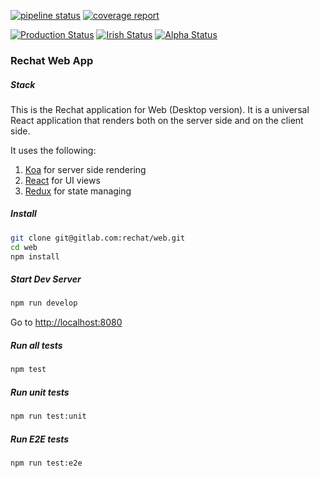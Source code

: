 [![pipeline status](https://gitlab.com/rechat/web/badges/stage/pipeline.svg)](https://gitlab.com/rechat/web/commits/stage)
[![coverage report](https://gitlab.com/rechat/web/badges/stage/coverage.svg)](https://gitlab.com/rechat/web/commits/stage)

[![Production Status](https://img.shields.io/website/https/rechat.com.svg?down_message=down&label=production&logo=data%3Aimage%2Fpng%3Bbase64%2CiVBORw0KGgoAAAANSUhEUgAAAJYAAACWCAYAAAA8AXHiAAAABGdBTUEAALGPC%2FxhBQAAACBjSFJNAAB6JgAAgIQAAPoAAACA6AAAdTAAAOpgAAA6mAAAF3CculE8AAAABmJLR0QA%2FwD%2FAP%2BgvaeTAAAAB3RJTUUH4wYWDhkBQK%2BK6wAAH39JREFUeNrtnXuUXEWdxz9V93b3TCaZTIYkGAIhRAyBFQR5H5Fl1eDhtSjiA3XDQ0QEjOCKCscH7oIo4ArqssFFXhtkXYUIKCworC6yESTCEldAESQBEpKQyWSSmcz0vVX7R1V193T6ce%2Ft7pme5H7PqdPd91HPb%2F%2FqV7%2F6VZWgURw%2BBAJQNngIwAM0ghAAbZ8VeMAsYA6wFzAb2B2YAfQCPcBUIAdkgQzg2yBtECWfLuyI0CVBlXwqILAhD4wAw0A%2FsAnYCKwHXgZeAV4EVgFr0IQIsK0CEg9hr2TRBCX3HutsKPPJG%2BXwofIrprFzhAwXrk1DcCBwOHAIsABDpO6G0k4RBxrYjCHas8ATwOPAk0j60GCpZYSBRgHF1klIsGSNO5pUTnooNBrBdOC9CE4GjsRIokrFVYiCLCvNiyhUR%2FFX8Zoo%2BaxVlfVKFuWZ0mcr1Va1OMqvx0krWl51hWe0rRtd8qyT7pXqbiOa5QjuBpYh2AAIFJKidDRIQK54xR1NKJdpJ6bnA58GTgOmlRTBiW%2BBQNhiF%2BlSXkUuR5r2Q6X81rrePtBlwakVro36gDuA69D80XaPpW1rEINg0YlVWUqFGD3pMmARRi8qZbuMlUaKsUSldhoG%2Fg3Tnq%2FgdOUE0itao48mlYchlAQ%2BBXwVo3AX1feUTBMNmmKbSsxA4DLg2xTbNCw8HYFc9QkwmlQ%2BZjQyD7gFeDspoXYklBPsEeAM4AWKbW9Qh1y1iVAklTMhBMDJwK0YKRWQEmpHhCOYj5FepwN3298hTu%2BqQS5Z9U4pqXSBVBcDP8GYC1zCKal2PAiKJOrGtPnFlAuSw4aqRlCZWIcNlY4FJIIA%2BBpwlY1c2wRS7NhwynuAafuvoQnQJbypQq7tieUeNENoH02I5mvAJTjG6rL3dMmnrnC9HLrsWV3lPnWu6xrx1Us7yb2kiFqeSunVqqe4eYxS7u3zJNF41i5%2FCUbAhGj8Ql9VgVyju7HDKirqnwO%2BQapP7ewo1bs%2Bj5FgoxX6x4s6VzUdy%2BlUp2BIlY76UrgBnMJw4hSKwqbiwwZFaeUsrvOB5ZgpGUUtRT%2FFzgTHhT7gCOCPGD1coSlILUOWUmVdF2abbsCQKiQlVYoiJIYT04AbUIUZSgMroIoTlOaGZ2fzLgSOoYaoS7FTw6lKxyC5EGclKFH6BYcWRoFuKnVP4HcYadXovHyKHReOGxuBtwIvYUaQCkq7OI20kusSNL12eCm2mxevNDSt9Dvqe3FDvfdpYdpRzBuNxl9r6N%2BsuJsThLVp9QKXFK5ZRjmJ5RT2%2FYAVQEcJI1OkqAbHkW3AwcAfsFxyEssR6JMYUgWkpEpRHwLDlQ4Md9y1UX5VuwIftDdThT1FVDiufBDDoRAQsuTG32IWNYSk0ipFdDjBNAPDIQDPuacCnFj11fZ2u03RPjjJckU714heNEfam5WNoRPT17v52BnLXL%2FcjjNHYLi00ZkYDsSIMkWcbnBnrOCdscz1y%2B0WzcwADoQi0w6zn4oUKZLBcecwKBLrYPuZKu0pksJx52BwTlxmhXLpzRQp4sJxZwEazwdmodm97Gbt16Mo8vWU3EaU4GqrjCstfq12v9bC2ErxR81r3HJFfb7a4t5abVFaRkH1skSpv%2Fp5dLHsAezmYzbo6KlQpZUR1XW3UTfaOO9Gce%2BNk37csjRSrqjPxylDpXInqYuoLtEGjjtTgT0kZtcXSBX3FI3DcWgviVkiDzvvQDpF8%2BA4NFtCQb9KkaJZ2N0HZiZWxhu1QidV8KOkG%2BXdat9bjWYNbMZ6FiB6ejOlddRyrxURRYFttFCNrINLGreO8L3VaNbAZqyVl%2Bgjw16J0eJTpGgmpkrM2nxIjaMpGkfB5CAxG8mmSNFMZH1aRCw51isRtVUBdGo3aQPkfMyW182FBjXUeDSx4HbN9EB6ltgalAKVMm2skfHR%2BA1FUT5kV9CZhXmzBXoMG3QkhP4h6BvQBAOgRrRxuu4UyBxIAWFI43mqNeSeqE6A9TYUjl8u323OXxp9PJQkKAWoYdhvb8ETP8qhwkQxJkKoYOs2zYaNsGqN5n%2BfUyx%2FSvHo05pXV2uU0ogpAj8DYdBA%2B8eZY5woaN68ruOQLzhoaCswqRn5kxLUIBy8n%2BCJH7fHmGDrEDz6hOLWe0N%2B8lDIYJ9G9giEZyRYipZgsKXbZWttA2MQbFpKGcIEoZFiXZ2w8CjJ7VdleOaeHIvP9skGEG4Gz09tLC2CqE%2BsuKK%2F5JoQNjAGwaYlJXge%2BJ5Zg1Qgm4I9dhNcd2mGp5bl%2BJsjJeF6jbTvNWVmIaprSgN1Oq6I7jIlJMU9G5qzF0KbQQhDNEeyIIR93ih4%2BJYsV3w%2BQ7gZRFgcRTa01wPUrpdG6nT892qong%2B2%2By1b0xW2IcFcaX3PSLAghEvP9Vl2fYZsACo%2FDra3HRdip6xKKY0EywfwnoUedy%2FJklOgQtstpmgY7gSC5qFNpVU5hICMb8h17FGSpVdnYGtKrCZBypb0wxMIjlynHufx5fN91Osaz%2B1unobEYafsCsvhe0ax%2F8pin6OO8IwpIt1vpyGkxMJ0f0ob3euaL%2FhI35gn0l4xOVJiWXjSGFYPP1Cy6EQP%2BjUylVqJkVzHIsL9BuAMm1FCsya7neK%2B%2BHQP2SEIQyu1xtt2lDQPY5n3srSSS6wWK%2BrOih4lCFGcymkEUpp4DvorybuPlLBlbG1bbgZBlpZdFEPsEetYDqbK0mrMZaYV%2BdOmAtes16x5TRv%2FixrPSglvmCGY0WtqXani9E4SKPtv%2B8DxHvc%2F1NrNDQX2j2FnBcIQCECHjF4%2B7HzNfBBecbu8sInSutloO2KFoXHm%2BeelAVdcFeDPEARB9eeFgO4p8Nb5kk99xOO97%2FaMY59ORi4nof7mCMmkXsFg3jZ8E8sohXFGDAMItwLD2jgodgp6psIuUwSTOoqngY%2FkoX8QNvRrhrdAUOZrJmg%2FTw1DrKi1Vm2TCPe7GTqWJYPwhDm6PENNoaGB%2Fi3wy%2F9R%2FNd%2FhZx2qs%2FNX8%2BQyxWlXxxIYd7bc7Zg%2F70ljz2pkJMbbDhbP8IRahuoLRp%2FsuDAAyTHHCo58iDBPnMlb5gJ3V2CTIlfrwphaBg29GleelXz1DOKXz%2BheORJzdqXNQgQU4pkrdpu5d8r%2Fa52LWZ5%2FVgR6LJPqvxuBpzUsaEmPJBTQE4V3HFHgASWfitT%2BA%2FERaiMbeug%2FQSPPabtoR2NlcXzQOch7NPsNldy1tk%2Bp53kse%2Feoi75pQddk6BrkmDP2YK3HypZvAgGtsJDj4bceGfIA79SBMMar0cUBj6j6rLS90q%2Fq12LWd62NzdEGpRY%2FSTIQ2a24PYfByx7ICy4IyfFfvMEidlpITB%2BX2GfpqcDrvpShmfvy%2FGPn%2FHZ900m4iA0%2BXQj3HK9qeBrZvWq0PqaTemCkxd6%2FPSGLCuWZTn5OI9wE%2Bhhk%2BZ4ou2JFQca%2B0%2FNCv713w2jkuhZ7pXZu5rhWFIF2Y3wwg2aU07w%2BP3Pclz8cZ%2BuLkMmbQcavmckmhvhlue54GsmjOJe6msWWpPL%2FgskP7k%2By73fzzJ7F0HYR82BT6shq9khGraNNAMJ7CkqBHKw4llNX79GygQjJ9uwu%2FQK8AwBauaH7b8Lu%2Fu52gLf%2BmqGO%2F85yxtmCgJrG%2FO9xk0ZjpRSGmkWhHDiOyRP3ZPluGMkwXqN7%2BY9o9QnMZ6t81zpIU3RG3uskCQtDXjQv0WzcaO9lDDPGVmSjVpxlOkwQoAOIDMCd12f4cIzfYLA5MP3WuNB4SRZEELvNMF9N2f5%2BEd9Qy4%2FYl1W06GjlLsMbWduaBhWUvg56OgouZYA1QZSNZO3aXnD8B%2FXZzj5WI98YLwoxgLOkVFp%2BN6VGdDwr0vrm22ajebrWONssBMCyMO8WYLdZonitQRl6B8AVLz3pQTdp%2Fn2l8eeVKV5kHY24oavZzhhoUfQN7YKvWzanBI0l1RVdJd6c2ieB2zRnPJOzxxNFcYXWC76V9dqyOvI9eN5EL6uOfMDPuct8gjGgVQO7s8ggJuuzjB3d0E4aAgXW6eixjNV7slRkTeCVtmyqsVfYZCQyUC%2BH%2BbNkyz%2BmHFN8BqQyc%2BtMglEIaYUEA7B3LmSa75k2DTePl1Smj%2FWzOmC677iw3BZYaIKhFoDsir3WmNuaALJpJ0b8%2B1SLt%2Bv8emb5%2FMbNL1T4AffzdA7VRTmDROlDaxYqSAjiqPCmi8Bg5p%2FuNCnt8eO%2FhqYryzYq5x9K2E9%2BnZh7t8u9PjQiRLVp8eE8O2nvNsaHB7UsAECCUGg6z4vJgmOP9bjui9m2HsvQ6okw3mtjfRZu07z5DMKOutvKiKlMSsccajko%2B%2FzCqO%2FuAjDoldHuZjUGgJlJHBcwrrnL73AZ9nDiuGw9dtMtIZYDQynHRnedojkzE%2F6TJlC5T0g7JxerhPm7S7468M83rxPcTojqY1IKdOFPbxcsek1jdcr6lrvhQBGNJ8%2BI2MGpSp%2BN6hK3nl1rebPqzV9A9CZgzm7Ct44V%2BD7xamauAOKMDRG1Pe%2F22PpnQFyWv1yNYLmE6tBA6kjxEnv8jjpXfFax1V6I4ZH12C33RWCL%2BqWxelWe8%2BXnHyslyj90EqiXy1XXLEk4NGnFINbzEJaLcDrgH3mCs77kMcnPuzj%2BQkm2O2zZ3%2FAY%2BndYcu3dmrbVTpKQRAY5TNKcFKqEVKFNo7%2FeULxwKMKJptrtSzNUgJbNacu9OjsILZupSyprrw%2B4Jj3D%2FOLXynjqjMJZLeZXA89ePZPmgsuznP8WSNsscvU4hh%2B3SDm6CMkb9lPoLeWjRCTzK7UCK2xYzVJefdLlfc6oZmenpd%2FN4A8eOWKSIVyBSHQIXjPsSYDMgapQru0%2F5YfhVz61Tx%2Br8DrtqSxyrsKrXdHJ2RnC37%2BYMhZnx1JVC5H%2BhP%2B2oNtunqdNaP9Go%2BiDBN0aUsQmH%2F10jtD7n8oRE6t7xkhJTAMb5orOOjNpiqjSitt7V6bBjRf%2FqcAekRhvq%2BSZUUpGBkBf5bgx%2FeG3PvzEBHTe8PlbeFRErLCSOMWYYezvCeB81p9%2Fi%2Baiy7PQ1c0E4MUwDbN4QdIstniqC5Smjb%2Bu36mWL1K4XeU%2BVBVgVaAL7jh9vjeG06aHrCvYMZM0COtW%2FndtjrWWMGN4LZshQ9fMMKGPvAytgGjlDWEww80rROn%2BK49H%2Fi1GSQ4l5hCEDbIkk9pu8UueOz%2FFOtfj%2Be94fSy3h7B%2FLkShmvoWW2pY00QhKFprG3DcOo5I%2Fz2KYXfHb17cb5f%2By%2Bw3WCMKvLs6uv%2F%2B72GYU3QD%2BFASdhiw0DJ5wAEAyCGYMMqzfN%2FMZUdZ4TnpOKCuQLyumWaS%2FsZSMcAzuPU92HDRs37zsnz38tD%2FF2iewAIYRTr3GSYs1vMyW4NCMjnYZ8Fgs7pHrlsdMkjBQwOgm%2F94uOQw6Wx1xwR92j5WNhpieX7sHyF4iOL87y4ShtS5Ylc0QLjczV9F8Gu0%2BMRyz2XzcKdS7INlyfWiNimPWu6KBiZW4F4iynqoRVeDs3MnjUqDm2Dy78TcM2SgECC12P85WPl3fp99U6GSQ34fTXSsI24Xff0YJckxShzDLTG8t6GcKRat0Fz5HtHeOFPCq%2FXKM1hAgc4ARDAlKnFf36ihh4n80wuK1pqGmrbxRQFy3tZaGRhg9bGhWTfNwrImS25owzxK0cIKOi2G5m364rkasjlgCTrASKibYlVsLyXhUbgKvErF%2FpI6x%2FeKPxSv%2FiJhhZmuu10LDfn99CjigceCenqKvpVhXk498Mes2eJZKuc7Sz%2FoQdKPny8x9K7AuO9kMQXfILa7caqHG2nYzli%2FfyXIVdfFuDPFASBxvcFweuakUHNN76UKaxWjgtHxovP8%2FiP%2FwwZCRrzTZpoXeBYof26QtvwuS4BM8GfAf4MgegF9hLc9OOQNWt1YXvH2AW2UuuA%2FSSL3mM3WEv69xIwODIq24nQAsN3%2FcmRlrvNtBtsgZUCAmMGCAJjTPQ92LBW8z07T5Z0EtVJrc%2Be69PVLQjzCYihAQ8GBqxffCM%2BYGMcCom2kFytmStsVobLfIPCAJgs%2BN4dIa9vbFxq7bO34GPv92CT3RYyRjm1tZ4PbDb5EiTsFsdFXJVIlBal03Y6Vq14tAa%2FA15dpbj5hyGf%2FaSfXNeyNXvRJ3xuuytk04jZ1CwqObSVWBu3wMAg9HRHe8%2B9KwQMj8DJZ47w0lpNLjt2B3Z6EjYPAhE9KpJgwk3pqBDoEiy5PeTcRT6Tu5IZJ6Uw5oa5ewjO%2FYjH168L8OKsFtaAD32bNK%2Bt0%2FR0Rx%2BpumdyWdjwuubZlQppR78NIU73JjH7j7UI7adj1YHS4E2CP%2F9JcfudhgVJG8S56y4%2B22f6LEEwHMNRD7tubxBeetW0Zpyu0NnQjj5cggR%2FMshOkJPKQqVrFZ7xJ4PsAL8r4vstPk6yvf2xquk31h34u7eGjOSLLihxIazUmrWr4PyP%2BtCvC%2Ft7RvI5sqtzVj5jmB0nD87p7iPv85BZIym1Pc9nVKh0rSwICcEWmAwwaPJW9%2F0o%2FmZt54%2FVYl1BKfC64PcrFT%2B6OyxcSwIntc4%2Fy2PWHpJgWzz3Yjx44n%2FtyDDukiwFBx8gOe%2BjHmqtJpOLNzqVwqz%2BDtdr9p0rWPlwjo990EOt0wWXmvHChOsKHbQCcoLv3Gy6w6Sre53UmrGLYPGZHgxEXymsFdAh%2BO1KxfBwfMnppNY3L8tw%2FAkeI6t1YSqrsAkbow%2F7dEfjeT4wAvk1muOP83hkWZY5uwmWfCPDmWf4BGvHl1wTllhKgZwMj61Q3HO%2FtWslnPtzUuvc0z3mzpMEQ9FW2ygNogP%2B%2FJLmdyvjd4duYjybhWU3ZfnMZ3zENgjWa%2FSg8fcq9C7a%2FFaDZtvJcL1m1kzBkmuz%2FPTWLL12AapScNM%2FZTjz9PEl14QlFthuwxNc%2B33DqKRLwNxql55uwUUf92CLRkSUWp4EhjT3PGCIFddk4Mjl%2BfDNL2d4%2BsEcf784w1veLJg6GXwFXgg5Cb3d8FcLBB96v8%2FtN2T5wy9yfGKR2X7cuTu7wxTGm1yCNw0FmF3DG4aUoLbCwfsLnrgv2bAjCExX8KVvBlz%2B9Xz9fd4l6M3w4A%2ByLDxGGj%2F2BKVxpoKtg3Dwu4d5brVG5iLs2yBADcPecwRPP5ijsyOZ%2BcNtDeDyrrVxm%2B7rM9dzOeieCtO6ReEPVP5OaVzucIWzLspz820B%2Fq5juvFa2L6jwjijDw3X3mhqLanjnJNaXZPgs%2Bf4sFUbI2qd9JUCrxOef1Zx9%2F3JBxLu7Gp3rDAYvW%2F%2B3oIF8wV77SnYpUcUZg3cM5X%2BRG4zXKXgpm9lOHORlVxuy8hKMyUTYlQ4hghDEN1w3y8Vv35MFc7DSQInCf7ugx4H7C8JI56lo%2B1qnWtvDAqSIimccu66yPLDqFyXV28v0%2B3IVa1bbFF7TWgdq1AIAeQ13%2F5%2BY7LeSa1cFj53ng%2FbdKTJZaXAmwKPPa64%2BQdmhXIzup3yg6rcKDHO%2B9uR61U9JgdPte3Ga3GgQmCq4K4HFU%2BubExqua7ltFM8DjtEEg5Ek0AqBCYLvnh1nlfW6FFbDo0nysl1%2FgU%2BarD1p5ptvwcpZb%2Br9cdQuY9uJmJ4GngSwq2a795olI9GHPDcZh2fP9%2BHET36rKAq%2BdIKvBysWQOf%2FFy%2BEFc7OAI6Wx3AO4%2BUxXxF1ZkT6liqIqEqQVf4rms8M4ZQATBVcMdPQ557XhcU4SRwhs5TTvQ4%2BkiJ6i9RkmuULwzAmwb33hdy8WX5gqI9nuRS2nTL2Qzc%2BsOQU8%2FOm8nnqHlKlne1Q%2BhYrvyeD0P9muutNb6RBnWk%2FMIFGYixB2gYgDddcM13Ar54ZWC6RD0%2Bx76FoakY34crrg0444IR6Cqej9hKuAH1DgEVAt2C2%2B4MWf2yTjw5DXbor%2BG4hZKFR5dJrToIQ0OuK67Jc9aFefIj5l23QVyr4TbG9ayH6wfOGeGL%2F5DHnybQLVz9XAIt0SVnedZKsFIXWe13szJeSXerkYbW4Gdh0zrNklsbc1928QF84VM%2BiDrG0rJ8hiH40wU3Lw04%2FPhhfrNCFUwEruGb2cBaj97Z0PPg%2Fl8o3vKuEX60LMSfafbDGnUuULVyVLtWrx2KdaCMxIqiqFHhfpXfTjF02ziGMQNU%2BGfXGzTYEAZAt%2BD7%2Fx7wmj2kKB%2FEz4Nr%2BHwe3nG05PhjJNptZR2xfoIAvF0ETz%2BnOeqkEc68KM%2BfXzSuOc58ENqFuaOOlYtAIte9BoGJQ9itjqSEp1cq3nPWCMefNsyqtWaD3iBfQuRabU2Na%2FXaoVgHuqldobOxeHY7aWfI82IGsCc6JMiZ1uYcndde0dz4b8XNyeLmoTTvAP94iY83WRT826MiDIxjnZ4Et9wWsP87hzn1nBF%2B9qBiYMAeruSXHSvnyKOsdFOjz38uHDFnvRw8CZsHYNl9IScsGuGQ40a4%2B94Qb5pAdCTbQqBBaB9omlrp%2FJP6BuCe%2FwwJtd0oLOa%2BnFO7Bc88ryCb7KzA0NqUlvwgZMF8YQ4uSjB%2F56AUTOoU7L%2BP4KmVGjGJaIcKlLwvMHrXcAB3Lgu5c5li1zmCtx0keNshkgPfLJm7h2DXGYJJnTUOTNdmP691r2v%2Bslrz5ErFI48rHlmhWbfKjPNFN3iTWrvddr0mEMwb2ghMM1lu0jYRIbC1AUGogQ4BHSSXpwJEAHqLbk6pNDBFNGxSFtiBAaC2AUPa1FdGkO2GGT2C3ikwpUfQPako%2FZWCLUOwuV%2BzaTO8tkmzrR9jZ%2FOASQLPzvuPI6Ech%2FoEew2tA2YQhVgRnfULpys0UPtKxZMKVfNRehBkgrKUotkN5upJ2IGBCoAAQ7QQKC%2B%2FxJDIA3yzqsidtKpKuspxhOPQeh%2FIx3otymPjZLepmI%2Bx1y%2Fi5a%2BknoQEkcVIW6j4N3cDI4354wVtMG1UAXkfcyZUijZAYUQ4%2FpKnUQzbncpTpGgqRiSazfbH9v%2BTegbBKNB1rsUx1NV6rt4keBwpENEgW3detRUG46T5j%2Fp%2BY3l1b%2Ff7QH%2FiBmk3cjUrv9XiTJLPnY9cAP0S2NjkoqfYeeE4tFEC68Y7Nyl2OKyTwMvjnYsUOxxelsArVtEcfSBMlJls91nvezmieJzWi6feRChVrlebPK72Tq3J2Gp5jeI4qWvEVSu%2Fteq7Xt3pGp9RBye14iyeoPKKj%2BZF%2B0NGrjwSfq%2BEqMp2XHeOqOnEUfaj1E%2FU37XKUC9f1dKO0x6N1l3l9xyHXpTAKmBTxOKkSFENBVMDsFoCayjqWSmxUiSF485q4FWJme58tuxmihRx4bjzLBA6H4QVZTdTpIgLx50VUPQuetx%2B7jCrdlKMOUZxyf14CljPDrZqJ8WYQWO4sx7DJSQaD81GNMutLUJVtZ3UClBu0xidLGX3otiXotpwqJNukrwnKX%2Bc8tUrT5K0KzV3rfJFreNq%2BSr%2Bdpz5DWaK0Dm%2BAvBTGkE9Y18cIxzUr7BqBa1WoXHznqT8ccpXrzxJ0q5F6krli2vDq%2F%2F%2Bvc5Q6kaFAPdgRFk1Z94UKSpBYzizHsMhsKNCd%2BM14IfuxnjnNsWEgePKDzEc8sCsK4SihPoXYBvmxIpUaqWoB43hyjYMd9y1wqhQYZj2B%2BBWey2VWinqwXHkVgx3POzaIsGcIXNLFxZE7Qn8Dui1v41yX2%2B5VDOPKXNxtfjos5YibhmSlLXSO9WukSD%2B2nCl2wi8FXgJkAhDLMmqTpe407VeAi63L4ejoqmXTDOz3PyKGFvELUOSskYdTScZadaH48blGM54SLsSclWn5fKcoWLCouCX9TBwjI2gKdt1p9hh4DjxS%2BAdVkoaBglKiAWwx5ATo2aXP5gP%2FAaz%2FF6RTvekMHBc6AOOAP4IBc7AatMDFsmyutNJLafI%2FxE4uyTCidwxpWgOSjlwNoYjBYXdkQqqS6EQM4y8C%2Fi8fS4kJdfODI3hgMRw4i4MRypaD0YTq4RxaAL74lXAlYCPboBcSVyD48YdR0mtlZ96c5314kniUh01r424WEfN1%2FbXDKk0Ppor0VyF4UZxZ4xS7lBtd5k9hoqRCjwb6deAS2xkklTnmngoN0VEM3EoG3zgSjSXIvAQJZKqjFQu6spw5LJbOlkJdjFGgmmKuliKHReu6xPA54CrAd%2BSylCyAqmg3n5Yu5eRy0irkzGW1qn2t1c3nhQTDU6fMlswwOnA3RR1KkOqlzurRlCfEEVyQbFfnQfcArydoqhMCTbxUaqgS%2BAR4AzgBcp1qhqkgih60ugInIR6AWM8vQgYoDhpHZCOHCciStvOx7TpRZg2fgHwENFJBXEkzGjJ5frdEJgNXAYsoniYhip7LkX7oVI7jQC3YdrzFYq%2BecV9AyOQCuI2%2BmhyCYoWV42x1H8aOI3Rm%2BW6rlKUhRRjh3LfUtfVuTbqA%2B4ArsMYPcvb1iAiqSBpA1eSXtpmQjAdeC9GyT8S4yVRCeb5Uv8JN9tUnitd4mFRqcpKh83Vnim9V%2FqOqBJfpfepE0%2Bt%2BCoN86ulU69VNLrCM64uR6ekkVXqZCOwHMHdwDIEGwrPJ5RSlaooPkaTCxzBBGGB54JpCA4CDkNzKLAPsDvQ3VDaY4WxdNtpXVoa2IzgZTTPAb9F8DiaJ4E%2BBGZ740yFbg8SkcoVpzHsXmJMNTE604RGEhY0saKxdRaaOcBeGJLNxmwH3gv0YMwYWSAHZDDKpE9RfIuyzx0Z7i9a%2BqkwinaAocQwRjfqx%2BzBsRHjf%2F4KZuuEF4FVhKxB2PYoHpHnRvJhYV7FKS0JCeXw%2F4%2FAUlw0kKj%2FAAAAJXRFWHRkYXRlOmNyZWF0ZQAyMDE5LTA2LTIyVDE0OjI1OjAxLTA3OjAwFFiKzQAAACV0RVh0ZGF0ZTptb2RpZnkAMjAxOS0wNi0yMlQxNDoyNTowMS0wNzowMGUFMnEAAAAASUVORK5CYII%3D&up_message=up)](https://rechat.com)
[![Irish Status](https://img.shields.io/website/https/irish.rechat.com.svg?down_message=down&label=irish&logo=data%3Aimage%2Fpng%3Bbase64%2CiVBORw0KGgoAAAANSUhEUgAAAJYAAACWCAYAAAA8AXHiAAAABGdBTUEAALGPC%2FxhBQAAACBjSFJNAAB6JgAAgIQAAPoAAACA6AAAdTAAAOpgAAA6mAAAF3CculE8AAAABmJLR0QA%2FwD%2FAP%2BgvaeTAAAAB3RJTUUH4wYWDhkBQK%2BK6wAAH39JREFUeNrtnXuUXEWdxz9V93b3TCaZTIYkGAIhRAyBFQR5H5Fl1eDhtSjiA3XDQ0QEjOCKCscH7oIo4ArqssFFXhtkXYUIKCworC6yESTCEldAESQBEpKQyWSSmcz0vVX7R1V193T6ce%2Ft7pme5H7PqdPd91HPb%2F%2FqV7%2F6VZWgURw%2BBAJQNngIwAM0ghAAbZ8VeMAsYA6wFzAb2B2YAfQCPcBUIAdkgQzg2yBtECWfLuyI0CVBlXwqILAhD4wAw0A%2FsAnYCKwHXgZeAV4EVgFr0IQIsK0CEg9hr2TRBCX3HutsKPPJG%2BXwofIrprFzhAwXrk1DcCBwOHAIsABDpO6G0k4RBxrYjCHas8ATwOPAk0j60GCpZYSBRgHF1klIsGSNO5pUTnooNBrBdOC9CE4GjsRIokrFVYiCLCvNiyhUR%2FFX8Zoo%2BaxVlfVKFuWZ0mcr1Va1OMqvx0krWl51hWe0rRtd8qyT7pXqbiOa5QjuBpYh2AAIFJKidDRIQK54xR1NKJdpJ6bnA58GTgOmlRTBiW%2BBQNhiF%2BlSXkUuR5r2Q6X81rrePtBlwakVro36gDuA69D80XaPpW1rEINg0YlVWUqFGD3pMmARRi8qZbuMlUaKsUSldhoG%2Fg3Tnq%2FgdOUE0itao48mlYchlAQ%2BBXwVo3AX1feUTBMNmmKbSsxA4DLg2xTbNCw8HYFc9QkwmlQ%2BZjQyD7gFeDspoXYklBPsEeAM4AWKbW9Qh1y1iVAklTMhBMDJwK0YKRWQEmpHhCOYj5FepwN3298hTu%2BqQS5Z9U4pqXSBVBcDP8GYC1zCKal2PAiKJOrGtPnFlAuSw4aqRlCZWIcNlY4FJIIA%2BBpwlY1c2wRS7NhwynuAafuvoQnQJbypQq7tieUeNENoH02I5mvAJTjG6rL3dMmnrnC9HLrsWV3lPnWu6xrx1Us7yb2kiFqeSunVqqe4eYxS7u3zJNF41i5%2FCUbAhGj8Ql9VgVyju7HDKirqnwO%2BQapP7ewo1bs%2Bj5FgoxX6x4s6VzUdy%2BlUp2BIlY76UrgBnMJw4hSKwqbiwwZFaeUsrvOB5ZgpGUUtRT%2FFzgTHhT7gCOCPGD1coSlILUOWUmVdF2abbsCQKiQlVYoiJIYT04AbUIUZSgMroIoTlOaGZ2fzLgSOoYaoS7FTw6lKxyC5EGclKFH6BYcWRoFuKnVP4HcYadXovHyKHReOGxuBtwIvYUaQCkq7OI20kusSNL12eCm2mxevNDSt9Dvqe3FDvfdpYdpRzBuNxl9r6N%2BsuJsThLVp9QKXFK5ZRjmJ5RT2%2FYAVQEcJI1OkqAbHkW3AwcAfsFxyEssR6JMYUgWkpEpRHwLDlQ4Md9y1UX5VuwIftDdThT1FVDiufBDDoRAQsuTG32IWNYSk0ipFdDjBNAPDIQDPuacCnFj11fZ2u03RPjjJckU714heNEfam5WNoRPT17v52BnLXL%2FcjjNHYLi00ZkYDsSIMkWcbnBnrOCdscz1y%2B0WzcwADoQi0w6zn4oUKZLBcecwKBLrYPuZKu0pksJx52BwTlxmhXLpzRQp4sJxZwEazwdmodm97Gbt16Mo8vWU3EaU4GqrjCstfq12v9bC2ErxR81r3HJFfb7a4t5abVFaRkH1skSpv%2Fp5dLHsAezmYzbo6KlQpZUR1XW3UTfaOO9Gce%2BNk37csjRSrqjPxylDpXInqYuoLtEGjjtTgT0kZtcXSBX3FI3DcWgviVkiDzvvQDpF8%2BA4NFtCQb9KkaJZ2N0HZiZWxhu1QidV8KOkG%2BXdat9bjWYNbMZ6FiB6ejOlddRyrxURRYFttFCNrINLGreO8L3VaNbAZqyVl%2Bgjw16J0eJTpGgmpkrM2nxIjaMpGkfB5CAxG8mmSNFMZH1aRCw51isRtVUBdGo3aQPkfMyW182FBjXUeDSx4HbN9EB6ltgalAKVMm2skfHR%2BA1FUT5kV9CZhXmzBXoMG3QkhP4h6BvQBAOgRrRxuu4UyBxIAWFI43mqNeSeqE6A9TYUjl8u323OXxp9PJQkKAWoYdhvb8ETP8qhwkQxJkKoYOs2zYaNsGqN5n%2BfUyx%2FSvHo05pXV2uU0ogpAj8DYdBA%2B8eZY5woaN68ruOQLzhoaCswqRn5kxLUIBy8n%2BCJH7fHmGDrEDz6hOLWe0N%2B8lDIYJ9G9giEZyRYipZgsKXbZWttA2MQbFpKGcIEoZFiXZ2w8CjJ7VdleOaeHIvP9skGEG4Gz09tLC2CqE%2BsuKK%2F5JoQNjAGwaYlJXge%2BJ5Zg1Qgm4I9dhNcd2mGp5bl%2BJsjJeF6jbTvNWVmIaprSgN1Oq6I7jIlJMU9G5qzF0KbQQhDNEeyIIR93ih4%2BJYsV3w%2BQ7gZRFgcRTa01wPUrpdG6nT892qong%2B2%2By1b0xW2IcFcaX3PSLAghEvP9Vl2fYZsACo%2FDra3HRdip6xKKY0EywfwnoUedy%2FJklOgQtstpmgY7gSC5qFNpVU5hICMb8h17FGSpVdnYGtKrCZBypb0wxMIjlynHufx5fN91Osaz%2B1unobEYafsCsvhe0ax%2F8pin6OO8IwpIt1vpyGkxMJ0f0ob3euaL%2FhI35gn0l4xOVJiWXjSGFYPP1Cy6EQP%2BjUylVqJkVzHIsL9BuAMm1FCsya7neK%2B%2BHQP2SEIQyu1xtt2lDQPY5n3srSSS6wWK%2BrOih4lCFGcymkEUpp4DvorybuPlLBlbG1bbgZBlpZdFEPsEetYDqbK0mrMZaYV%2BdOmAtes16x5TRv%2FixrPSglvmCGY0WtqXani9E4SKPtv%2B8DxHvc%2F1NrNDQX2j2FnBcIQCECHjF4%2B7HzNfBBecbu8sInSutloO2KFoXHm%2BeelAVdcFeDPEARB9eeFgO4p8Nb5kk99xOO97%2FaMY59ORi4nof7mCMmkXsFg3jZ8E8sohXFGDAMItwLD2jgodgp6psIuUwSTOoqngY%2FkoX8QNvRrhrdAUOZrJmg%2FTw1DrKi1Vm2TCPe7GTqWJYPwhDm6PENNoaGB%2Fi3wy%2F9R%2FNd%2FhZx2qs%2FNX8%2BQyxWlXxxIYd7bc7Zg%2F70ljz2pkJMbbDhbP8IRahuoLRp%2FsuDAAyTHHCo58iDBPnMlb5gJ3V2CTIlfrwphaBg29GleelXz1DOKXz%2BheORJzdqXNQgQU4pkrdpu5d8r%2Fa52LWZ5%2FVgR6LJPqvxuBpzUsaEmPJBTQE4V3HFHgASWfitT%2BA%2FERaiMbeug%2FQSPPabtoR2NlcXzQOch7NPsNldy1tk%2Bp53kse%2Feoi75pQddk6BrkmDP2YK3HypZvAgGtsJDj4bceGfIA79SBMMar0cUBj6j6rLS90q%2Fq12LWd62NzdEGpRY%2FSTIQ2a24PYfByx7ICy4IyfFfvMEidlpITB%2BX2GfpqcDrvpShmfvy%2FGPn%2FHZ900m4iA0%2BXQj3HK9qeBrZvWq0PqaTemCkxd6%2FPSGLCuWZTn5OI9wE%2Bhhk%2BZ4ou2JFQca%2B0%2FNCv713w2jkuhZ7pXZu5rhWFIF2Y3wwg2aU07w%2BP3Pclz8cZ%2BuLkMmbQcavmckmhvhlue54GsmjOJe6msWWpPL%2FgskP7k%2By73fzzJ7F0HYR82BT6shq9khGraNNAMJ7CkqBHKw4llNX79GygQjJ9uwu%2FQK8AwBauaH7b8Lu%2Fu52gLf%2BmqGO%2F85yxtmCgJrG%2FO9xk0ZjpRSGmkWhHDiOyRP3ZPluGMkwXqN7%2BY9o9QnMZ6t81zpIU3RG3uskCQtDXjQv0WzcaO9lDDPGVmSjVpxlOkwQoAOIDMCd12f4cIzfYLA5MP3WuNB4SRZEELvNMF9N2f5%2BEd9Qy4%2FYl1W06GjlLsMbWduaBhWUvg56OgouZYA1QZSNZO3aXnD8B%2FXZzj5WI98YLwoxgLOkVFp%2BN6VGdDwr0vrm22ajebrWONssBMCyMO8WYLdZonitQRl6B8AVLz3pQTdp%2Fn2l8eeVKV5kHY24oavZzhhoUfQN7YKvWzanBI0l1RVdJd6c2ieB2zRnPJOzxxNFcYXWC76V9dqyOvI9eN5EL6uOfMDPuct8gjGgVQO7s8ggJuuzjB3d0E4aAgXW6eixjNV7slRkTeCVtmyqsVfYZCQyUC%2BH%2BbNkyz%2BmHFN8BqQyc%2BtMglEIaYUEA7B3LmSa75k2DTePl1Smj%2FWzOmC677iw3BZYaIKhFoDsir3WmNuaALJpJ0b8%2B1SLt%2Bv8emb5%2FMbNL1T4AffzdA7VRTmDROlDaxYqSAjiqPCmi8Bg5p%2FuNCnt8eO%2FhqYryzYq5x9K2E9%2BnZh7t8u9PjQiRLVp8eE8O2nvNsaHB7UsAECCUGg6z4vJgmOP9bjui9m2HsvQ6okw3mtjfRZu07z5DMKOutvKiKlMSsccajko%2B%2FzCqO%2FuAjDoldHuZjUGgJlJHBcwrrnL73AZ9nDiuGw9dtMtIZYDQynHRnedojkzE%2F6TJlC5T0g7JxerhPm7S7468M83rxPcTojqY1IKdOFPbxcsek1jdcr6lrvhQBGNJ8%2BI2MGpSp%2BN6hK3nl1rebPqzV9A9CZgzm7Ct44V%2BD7xamauAOKMDRG1Pe%2F22PpnQFyWv1yNYLmE6tBA6kjxEnv8jjpXfFax1V6I4ZH12C33RWCL%2BqWxelWe8%2BXnHyslyj90EqiXy1XXLEk4NGnFINbzEJaLcDrgH3mCs77kMcnPuzj%2BQkm2O2zZ3%2FAY%2BndYcu3dmrbVTpKQRAY5TNKcFKqEVKFNo7%2FeULxwKMKJptrtSzNUgJbNacu9OjsILZupSyprrw%2B4Jj3D%2FOLXynjqjMJZLeZXA89ePZPmgsuznP8WSNsscvU4hh%2B3SDm6CMkb9lPoLeWjRCTzK7UCK2xYzVJefdLlfc6oZmenpd%2FN4A8eOWKSIVyBSHQIXjPsSYDMgapQru0%2F5YfhVz61Tx%2Br8DrtqSxyrsKrXdHJ2RnC37%2BYMhZnx1JVC5H%2BhP%2B2oNtunqdNaP9Go%2BiDBN0aUsQmH%2F10jtD7n8oRE6t7xkhJTAMb5orOOjNpiqjSitt7V6bBjRf%2FqcAekRhvq%2BSZUUpGBkBf5bgx%2FeG3PvzEBHTe8PlbeFRErLCSOMWYYezvCeB81p9%2Fi%2Baiy7PQ1c0E4MUwDbN4QdIstniqC5Smjb%2Bu36mWL1K4XeU%2BVBVgVaAL7jh9vjeG06aHrCvYMZM0COtW%2FndtjrWWMGN4LZshQ9fMMKGPvAytgGjlDWEww80rROn%2BK49H%2Fi1GSQ4l5hCEDbIkk9pu8UueOz%2FFOtfj%2Be94fSy3h7B%2FLkShmvoWW2pY00QhKFprG3DcOo5I%2Fz2KYXfHb17cb5f%2By%2Bw3WCMKvLs6uv%2F%2B72GYU3QD%2BFASdhiw0DJ5wAEAyCGYMMqzfN%2FMZUdZ4TnpOKCuQLyumWaS%2FsZSMcAzuPU92HDRs37zsnz38tD%2FF2iewAIYRTr3GSYs1vMyW4NCMjnYZ8Fgs7pHrlsdMkjBQwOgm%2F94uOQw6Wx1xwR92j5WNhpieX7sHyF4iOL87y4ShtS5Ylc0QLjczV9F8Gu0%2BMRyz2XzcKdS7INlyfWiNimPWu6KBiZW4F4iynqoRVeDs3MnjUqDm2Dy78TcM2SgECC12P85WPl3fp99U6GSQ34fTXSsI24Xff0YJckxShzDLTG8t6GcKRat0Fz5HtHeOFPCq%2FXKM1hAgc4ARDAlKnFf36ihh4n80wuK1pqGmrbxRQFy3tZaGRhg9bGhWTfNwrImS25owzxK0cIKOi2G5m364rkasjlgCTrASKibYlVsLyXhUbgKvErF%2FpI6x%2FeKPxSv%2FiJhhZmuu10LDfn99CjigceCenqKvpVhXk498Mes2eJZKuc7Sz%2FoQdKPny8x9K7AuO9kMQXfILa7caqHG2nYzli%2FfyXIVdfFuDPFASBxvcFweuakUHNN76UKaxWjgtHxovP8%2FiP%2FwwZCRrzTZpoXeBYof26QtvwuS4BM8GfAf4MgegF9hLc9OOQNWt1YXvH2AW2UuuA%2FSSL3mM3WEv69xIwODIq24nQAsN3%2FcmRlrvNtBtsgZUCAmMGCAJjTPQ92LBW8z07T5Z0EtVJrc%2Be69PVLQjzCYihAQ8GBqxffCM%2BYGMcCom2kFytmStsVobLfIPCAJgs%2BN4dIa9vbFxq7bO34GPv92CT3RYyRjm1tZ4PbDb5EiTsFsdFXJVIlBal03Y6Vq14tAa%2FA15dpbj5hyGf%2FaSfXNeyNXvRJ3xuuytk04jZ1CwqObSVWBu3wMAg9HRHe8%2B9KwQMj8DJZ47w0lpNLjt2B3Z6EjYPAhE9KpJgwk3pqBDoEiy5PeTcRT6Tu5IZJ6Uw5oa5ewjO%2FYjH168L8OKsFtaAD32bNK%2Bt0%2FR0Rx%2BpumdyWdjwuubZlQppR78NIU73JjH7j7UI7adj1YHS4E2CP%2F9JcfudhgVJG8S56y4%2B22f6LEEwHMNRD7tubxBeetW0Zpyu0NnQjj5cggR%2FMshOkJPKQqVrFZ7xJ4PsAL8r4vstPk6yvf2xquk31h34u7eGjOSLLihxIazUmrWr4PyP%2BtCvC%2Ft7RvI5sqtzVj5jmB0nD87p7iPv85BZIym1Pc9nVKh0rSwICcEWmAwwaPJW9%2F0o%2FmZt54%2FVYl1BKfC64PcrFT%2B6OyxcSwIntc4%2Fy2PWHpJgWzz3Yjx44n%2FtyDDukiwFBx8gOe%2BjHmqtJpOLNzqVwqz%2BDtdr9p0rWPlwjo990EOt0wWXmvHChOsKHbQCcoLv3Gy6w6Sre53UmrGLYPGZHgxEXymsFdAh%2BO1KxfBwfMnppNY3L8tw%2FAkeI6t1YSqrsAkbow%2F7dEfjeT4wAvk1muOP83hkWZY5uwmWfCPDmWf4BGvHl1wTllhKgZwMj61Q3HO%2FtWslnPtzUuvc0z3mzpMEQ9FW2ygNogP%2B%2FJLmdyvjd4duYjybhWU3ZfnMZ3zENgjWa%2FSg8fcq9C7a%2FFaDZtvJcL1m1kzBkmuz%2FPTWLL12AapScNM%2FZTjz9PEl14QlFthuwxNc%2B33DqKRLwNxql55uwUUf92CLRkSUWp4EhjT3PGCIFddk4Mjl%2BfDNL2d4%2BsEcf784w1veLJg6GXwFXgg5Cb3d8FcLBB96v8%2FtN2T5wy9yfGKR2X7cuTu7wxTGm1yCNw0FmF3DG4aUoLbCwfsLnrgv2bAjCExX8KVvBlz%2B9Xz9fd4l6M3w4A%2ByLDxGGj%2F2BKVxpoKtg3Dwu4d5brVG5iLs2yBADcPecwRPP5ijsyOZ%2BcNtDeDyrrVxm%2B7rM9dzOeieCtO6ReEPVP5OaVzucIWzLspz820B%2Fq5juvFa2L6jwjijDw3X3mhqLanjnJNaXZPgs%2Bf4sFUbI2qd9JUCrxOef1Zx9%2F3JBxLu7Gp3rDAYvW%2F%2B3oIF8wV77SnYpUcUZg3cM5X%2BRG4zXKXgpm9lOHORlVxuy8hKMyUTYlQ4hghDEN1w3y8Vv35MFc7DSQInCf7ugx4H7C8JI56lo%2B1qnWtvDAqSIimccu66yPLDqFyXV28v0%2B3IVa1bbFF7TWgdq1AIAeQ13%2F5%2BY7LeSa1cFj53ng%2FbdKTJZaXAmwKPPa64%2BQdmhXIzup3yg6rcKDHO%2B9uR61U9JgdPte3Ga3GgQmCq4K4HFU%2BubExqua7ltFM8DjtEEg5Ek0AqBCYLvnh1nlfW6FFbDo0nysl1%2FgU%2BarD1p5ptvwcpZb%2Br9cdQuY9uJmJ4GngSwq2a795olI9GHPDcZh2fP9%2BHET36rKAq%2BdIKvBysWQOf%2FFy%2BEFc7OAI6Wx3AO4%2BUxXxF1ZkT6liqIqEqQVf4rms8M4ZQATBVcMdPQ557XhcU4SRwhs5TTvQ4%2BkiJ6i9RkmuULwzAmwb33hdy8WX5gqI9nuRS2nTL2Qzc%2BsOQU8%2FOm8nnqHlKlne1Q%2BhYrvyeD0P9muutNb6RBnWk%2FMIFGYixB2gYgDddcM13Ar54ZWC6RD0%2Bx76FoakY34crrg0444IR6Cqej9hKuAH1DgEVAt2C2%2B4MWf2yTjw5DXbor%2BG4hZKFR5dJrToIQ0OuK67Jc9aFefIj5l23QVyr4TbG9ayH6wfOGeGL%2F5DHnybQLVz9XAIt0SVnedZKsFIXWe13szJeSXerkYbW4Gdh0zrNklsbc1928QF84VM%2BiDrG0rJ8hiH40wU3Lw04%2FPhhfrNCFUwEruGb2cBaj97Z0PPg%2Fl8o3vKuEX60LMSfafbDGnUuULVyVLtWrx2KdaCMxIqiqFHhfpXfTjF02ziGMQNU%2BGfXGzTYEAZAt%2BD7%2Fx7wmj2kKB%2FEz4Nr%2BHwe3nG05PhjJNptZR2xfoIAvF0ETz%2BnOeqkEc68KM%2BfXzSuOc58ENqFuaOOlYtAIte9BoGJQ9itjqSEp1cq3nPWCMefNsyqtWaD3iBfQuRabU2Na%2FXaoVgHuqldobOxeHY7aWfI82IGsCc6JMiZ1uYcndde0dz4b8XNyeLmoTTvAP94iY83WRT826MiDIxjnZ4Et9wWsP87hzn1nBF%2B9qBiYMAeruSXHSvnyKOsdFOjz38uHDFnvRw8CZsHYNl9IScsGuGQ40a4%2B94Qb5pAdCTbQqBBaB9omlrp%2FJP6BuCe%2FwwJtd0oLOa%2BnFO7Bc88ryCb7KzA0NqUlvwgZMF8YQ4uSjB%2F56AUTOoU7L%2BP4KmVGjGJaIcKlLwvMHrXcAB3Lgu5c5li1zmCtx0keNshkgPfLJm7h2DXGYJJnTUOTNdmP691r2v%2Bslrz5ErFI48rHlmhWbfKjPNFN3iTWrvddr0mEMwb2ghMM1lu0jYRIbC1AUGogQ4BHSSXpwJEAHqLbk6pNDBFNGxSFtiBAaC2AUPa1FdGkO2GGT2C3ikwpUfQPako%2FZWCLUOwuV%2BzaTO8tkmzrR9jZ%2FOASQLPzvuPI6Ech%2FoEew2tA2YQhVgRnfULpys0UPtKxZMKVfNRehBkgrKUotkN5upJ2IGBCoAAQ7QQKC%2B%2FxJDIA3yzqsidtKpKuspxhOPQeh%2FIx3otymPjZLepmI%2Bx1y%2Fi5a%2BknoQEkcVIW6j4N3cDI4354wVtMG1UAXkfcyZUijZAYUQ4%2FpKnUQzbncpTpGgqRiSazfbH9v%2BTegbBKNB1rsUx1NV6rt4keBwpENEgW3detRUG46T5j%2Fp%2BY3l1b%2Ff7QH%2FiBmk3cjUrv9XiTJLPnY9cAP0S2NjkoqfYeeE4tFEC68Y7Nyl2OKyTwMvjnYsUOxxelsArVtEcfSBMlJls91nvezmieJzWi6feRChVrlebPK72Tq3J2Gp5jeI4qWvEVSu%2Fteq7Xt3pGp9RBye14iyeoPKKj%2BZF%2B0NGrjwSfq%2BEqMp2XHeOqOnEUfaj1E%2FU37XKUC9f1dKO0x6N1l3l9xyHXpTAKmBTxOKkSFENBVMDsFoCayjqWSmxUiSF485q4FWJme58tuxmihRx4bjzLBA6H4QVZTdTpIgLx50VUPQuetx%2B7jCrdlKMOUZxyf14CljPDrZqJ8WYQWO4sx7DJSQaD81GNMutLUJVtZ3UClBu0xidLGX3otiXotpwqJNukrwnKX%2Bc8tUrT5K0KzV3rfJFreNq%2BSr%2Bdpz5DWaK0Dm%2BAvBTGkE9Y18cIxzUr7BqBa1WoXHznqT8ccpXrzxJ0q5F6krli2vDq%2F%2F%2Bvc5Q6kaFAPdgRFk1Z94UKSpBYzizHsMhsKNCd%2BM14IfuxnjnNsWEgePKDzEc8sCsK4SihPoXYBvmxIpUaqWoB43hyjYMd9y1wqhQYZj2B%2BBWey2VWinqwXHkVgx3POzaIsGcIXNLFxZE7Qn8Dui1v41yX2%2B5VDOPKXNxtfjos5YibhmSlLXSO9WukSD%2B2nCl2wi8FXgJkAhDLMmqTpe407VeAi63L4ejoqmXTDOz3PyKGFvELUOSskYdTScZadaH48blGM54SLsSclWn5fKcoWLCouCX9TBwjI2gKdt1p9hh4DjxS%2BAdVkoaBglKiAWwx5ATo2aXP5gP%2FAaz%2FF6RTvekMHBc6AOOAP4IBc7AatMDFsmyutNJLafI%2FxE4uyTCidwxpWgOSjlwNoYjBYXdkQqqS6EQM4y8C%2Fi8fS4kJdfODI3hgMRw4i4MRypaD0YTq4RxaAL74lXAlYCPboBcSVyD48YdR0mtlZ96c5314kniUh01r424WEfN1%2FbXDKk0Ppor0VyF4UZxZ4xS7lBtd5k9hoqRCjwb6deAS2xkklTnmngoN0VEM3EoG3zgSjSXIvAQJZKqjFQu6spw5LJbOlkJdjFGgmmKuliKHReu6xPA54CrAd%2BSylCyAqmg3n5Yu5eRy0irkzGW1qn2t1c3nhQTDU6fMlswwOnA3RR1KkOqlzurRlCfEEVyQbFfnQfcArydoqhMCTbxUaqgS%2BAR4AzgBcp1qhqkgih60ugInIR6AWM8vQgYoDhpHZCOHCciStvOx7TpRZg2fgHwENFJBXEkzGjJ5frdEJgNXAYsoniYhip7LkX7oVI7jQC3YdrzFYq%2BecV9AyOQCuI2%2BmhyCYoWV42x1H8aOI3Rm%2BW6rlKUhRRjh3LfUtfVuTbqA%2B4ArsMYPcvb1iAiqSBpA1eSXtpmQjAdeC9GyT8S4yVRCeb5Uv8JN9tUnitd4mFRqcpKh83Vnim9V%2FqOqBJfpfepE0%2Bt%2BCoN86ulU69VNLrCM64uR6ekkVXqZCOwHMHdwDIEGwrPJ5RSlaooPkaTCxzBBGGB54JpCA4CDkNzKLAPsDvQ3VDaY4WxdNtpXVoa2IzgZTTPAb9F8DiaJ4E%2BBGZ740yFbg8SkcoVpzHsXmJMNTE604RGEhY0saKxdRaaOcBeGJLNxmwH3gv0YMwYWSAHZDDKpE9RfIuyzx0Z7i9a%2BqkwinaAocQwRjfqx%2BzBsRHjf%2F4KZuuEF4FVhKxB2PYoHpHnRvJhYV7FKS0JCeXw%2F4%2FAUlw0kKj%2FAAAAJXRFWHRkYXRlOmNyZWF0ZQAyMDE5LTA2LTIyVDE0OjI1OjAxLTA3OjAwFFiKzQAAACV0RVh0ZGF0ZTptb2RpZnkAMjAxOS0wNi0yMlQxNDoyNTowMS0wNzowMGUFMnEAAAAASUVORK5CYII%3D&up_message=up)](https://irish.rechat.com)
[![Alpha Status](https://img.shields.io/website/https/alpha.rechat.com.svg?down_message=down&label=alpha&logo=data%3Aimage%2Fpng%3Bbase64%2CiVBORw0KGgoAAAANSUhEUgAAAJYAAACWCAYAAAA8AXHiAAAABGdBTUEAALGPC%2FxhBQAAACBjSFJNAAB6JgAAgIQAAPoAAACA6AAAdTAAAOpgAAA6mAAAF3CculE8AAAABmJLR0QA%2FwD%2FAP%2BgvaeTAAAAB3RJTUUH4wYWDhkBQK%2BK6wAAH39JREFUeNrtnXuUXEWdxz9V93b3TCaZTIYkGAIhRAyBFQR5H5Fl1eDhtSjiA3XDQ0QEjOCKCscH7oIo4ArqssFFXhtkXYUIKCworC6yESTCEldAESQBEpKQyWSSmcz0vVX7R1V193T6ce%2Ft7pme5H7PqdPd91HPb%2F%2FqV7%2F6VZWgURw%2BBAJQNngIwAM0ghAAbZ8VeMAsYA6wFzAb2B2YAfQCPcBUIAdkgQzg2yBtECWfLuyI0CVBlXwqILAhD4wAw0A%2FsAnYCKwHXgZeAV4EVgFr0IQIsK0CEg9hr2TRBCX3HutsKPPJG%2BXwofIrprFzhAwXrk1DcCBwOHAIsABDpO6G0k4RBxrYjCHas8ATwOPAk0j60GCpZYSBRgHF1klIsGSNO5pUTnooNBrBdOC9CE4GjsRIokrFVYiCLCvNiyhUR%2FFX8Zoo%2BaxVlfVKFuWZ0mcr1Va1OMqvx0krWl51hWe0rRtd8qyT7pXqbiOa5QjuBpYh2AAIFJKidDRIQK54xR1NKJdpJ6bnA58GTgOmlRTBiW%2BBQNhiF%2BlSXkUuR5r2Q6X81rrePtBlwakVro36gDuA69D80XaPpW1rEINg0YlVWUqFGD3pMmARRi8qZbuMlUaKsUSldhoG%2Fg3Tnq%2FgdOUE0itao48mlYchlAQ%2BBXwVo3AX1feUTBMNmmKbSsxA4DLg2xTbNCw8HYFc9QkwmlQ%2BZjQyD7gFeDspoXYklBPsEeAM4AWKbW9Qh1y1iVAklTMhBMDJwK0YKRWQEmpHhCOYj5FepwN3298hTu%2BqQS5Z9U4pqXSBVBcDP8GYC1zCKal2PAiKJOrGtPnFlAuSw4aqRlCZWIcNlY4FJIIA%2BBpwlY1c2wRS7NhwynuAafuvoQnQJbypQq7tieUeNENoH02I5mvAJTjG6rL3dMmnrnC9HLrsWV3lPnWu6xrx1Us7yb2kiFqeSunVqqe4eYxS7u3zJNF41i5%2FCUbAhGj8Ql9VgVyju7HDKirqnwO%2BQapP7ewo1bs%2Bj5FgoxX6x4s6VzUdy%2BlUp2BIlY76UrgBnMJw4hSKwqbiwwZFaeUsrvOB5ZgpGUUtRT%2FFzgTHhT7gCOCPGD1coSlILUOWUmVdF2abbsCQKiQlVYoiJIYT04AbUIUZSgMroIoTlOaGZ2fzLgSOoYaoS7FTw6lKxyC5EGclKFH6BYcWRoFuKnVP4HcYadXovHyKHReOGxuBtwIvYUaQCkq7OI20kusSNL12eCm2mxevNDSt9Dvqe3FDvfdpYdpRzBuNxl9r6N%2BsuJsThLVp9QKXFK5ZRjmJ5RT2%2FYAVQEcJI1OkqAbHkW3AwcAfsFxyEssR6JMYUgWkpEpRHwLDlQ4Md9y1UX5VuwIftDdThT1FVDiufBDDoRAQsuTG32IWNYSk0ipFdDjBNAPDIQDPuacCnFj11fZ2u03RPjjJckU714heNEfam5WNoRPT17v52BnLXL%2FcjjNHYLi00ZkYDsSIMkWcbnBnrOCdscz1y%2B0WzcwADoQi0w6zn4oUKZLBcecwKBLrYPuZKu0pksJx52BwTlxmhXLpzRQp4sJxZwEazwdmodm97Gbt16Mo8vWU3EaU4GqrjCstfq12v9bC2ErxR81r3HJFfb7a4t5abVFaRkH1skSpv%2Fp5dLHsAezmYzbo6KlQpZUR1XW3UTfaOO9Gce%2BNk37csjRSrqjPxylDpXInqYuoLtEGjjtTgT0kZtcXSBX3FI3DcWgviVkiDzvvQDpF8%2BA4NFtCQb9KkaJZ2N0HZiZWxhu1QidV8KOkG%2BXdat9bjWYNbMZ6FiB6ejOlddRyrxURRYFttFCNrINLGreO8L3VaNbAZqyVl%2Bgjw16J0eJTpGgmpkrM2nxIjaMpGkfB5CAxG8mmSNFMZH1aRCw51isRtVUBdGo3aQPkfMyW182FBjXUeDSx4HbN9EB6ltgalAKVMm2skfHR%2BA1FUT5kV9CZhXmzBXoMG3QkhP4h6BvQBAOgRrRxuu4UyBxIAWFI43mqNeSeqE6A9TYUjl8u323OXxp9PJQkKAWoYdhvb8ETP8qhwkQxJkKoYOs2zYaNsGqN5n%2BfUyx%2FSvHo05pXV2uU0ogpAj8DYdBA%2B8eZY5woaN68ruOQLzhoaCswqRn5kxLUIBy8n%2BCJH7fHmGDrEDz6hOLWe0N%2B8lDIYJ9G9giEZyRYipZgsKXbZWttA2MQbFpKGcIEoZFiXZ2w8CjJ7VdleOaeHIvP9skGEG4Gz09tLC2CqE%2BsuKK%2F5JoQNjAGwaYlJXge%2BJ5Zg1Qgm4I9dhNcd2mGp5bl%2BJsjJeF6jbTvNWVmIaprSgN1Oq6I7jIlJMU9G5qzF0KbQQhDNEeyIIR93ih4%2BJYsV3w%2BQ7gZRFgcRTa01wPUrpdG6nT892qong%2B2%2By1b0xW2IcFcaX3PSLAghEvP9Vl2fYZsACo%2FDra3HRdip6xKKY0EywfwnoUedy%2FJklOgQtstpmgY7gSC5qFNpVU5hICMb8h17FGSpVdnYGtKrCZBypb0wxMIjlynHufx5fN91Osaz%2B1unobEYafsCsvhe0ax%2F8pin6OO8IwpIt1vpyGkxMJ0f0ob3euaL%2FhI35gn0l4xOVJiWXjSGFYPP1Cy6EQP%2BjUylVqJkVzHIsL9BuAMm1FCsya7neK%2B%2BHQP2SEIQyu1xtt2lDQPY5n3srSSS6wWK%2BrOih4lCFGcymkEUpp4DvorybuPlLBlbG1bbgZBlpZdFEPsEetYDqbK0mrMZaYV%2BdOmAtes16x5TRv%2FixrPSglvmCGY0WtqXani9E4SKPtv%2B8DxHvc%2F1NrNDQX2j2FnBcIQCECHjF4%2B7HzNfBBecbu8sInSutloO2KFoXHm%2BeelAVdcFeDPEARB9eeFgO4p8Nb5kk99xOO97%2FaMY59ORi4nof7mCMmkXsFg3jZ8E8sohXFGDAMItwLD2jgodgp6psIuUwSTOoqngY%2FkoX8QNvRrhrdAUOZrJmg%2FTw1DrKi1Vm2TCPe7GTqWJYPwhDm6PENNoaGB%2Fi3wy%2F9R%2FNd%2FhZx2qs%2FNX8%2BQyxWlXxxIYd7bc7Zg%2F70ljz2pkJMbbDhbP8IRahuoLRp%2FsuDAAyTHHCo58iDBPnMlb5gJ3V2CTIlfrwphaBg29GleelXz1DOKXz%2BheORJzdqXNQgQU4pkrdpu5d8r%2Fa52LWZ5%2FVgR6LJPqvxuBpzUsaEmPJBTQE4V3HFHgASWfitT%2BA%2FERaiMbeug%2FQSPPabtoR2NlcXzQOch7NPsNldy1tk%2Bp53kse%2Feoi75pQddk6BrkmDP2YK3HypZvAgGtsJDj4bceGfIA79SBMMar0cUBj6j6rLS90q%2Fq12LWd62NzdEGpRY%2FSTIQ2a24PYfByx7ICy4IyfFfvMEidlpITB%2BX2GfpqcDrvpShmfvy%2FGPn%2FHZ900m4iA0%2BXQj3HK9qeBrZvWq0PqaTemCkxd6%2FPSGLCuWZTn5OI9wE%2Bhhk%2BZ4ou2JFQca%2B0%2FNCv713w2jkuhZ7pXZu5rhWFIF2Y3wwg2aU07w%2BP3Pclz8cZ%2BuLkMmbQcavmckmhvhlue54GsmjOJe6msWWpPL%2FgskP7k%2By73fzzJ7F0HYR82BT6shq9khGraNNAMJ7CkqBHKw4llNX79GygQjJ9uwu%2FQK8AwBauaH7b8Lu%2Fu52gLf%2BmqGO%2F85yxtmCgJrG%2FO9xk0ZjpRSGmkWhHDiOyRP3ZPluGMkwXqN7%2BY9o9QnMZ6t81zpIU3RG3uskCQtDXjQv0WzcaO9lDDPGVmSjVpxlOkwQoAOIDMCd12f4cIzfYLA5MP3WuNB4SRZEELvNMF9N2f5%2BEd9Qy4%2FYl1W06GjlLsMbWduaBhWUvg56OgouZYA1QZSNZO3aXnD8B%2FXZzj5WI98YLwoxgLOkVFp%2BN6VGdDwr0vrm22ajebrWONssBMCyMO8WYLdZonitQRl6B8AVLz3pQTdp%2Fn2l8eeVKV5kHY24oavZzhhoUfQN7YKvWzanBI0l1RVdJd6c2ieB2zRnPJOzxxNFcYXWC76V9dqyOvI9eN5EL6uOfMDPuct8gjGgVQO7s8ggJuuzjB3d0E4aAgXW6eixjNV7slRkTeCVtmyqsVfYZCQyUC%2BH%2BbNkyz%2BmHFN8BqQyc%2BtMglEIaYUEA7B3LmSa75k2DTePl1Smj%2FWzOmC677iw3BZYaIKhFoDsir3WmNuaALJpJ0b8%2B1SLt%2Bv8emb5%2FMbNL1T4AffzdA7VRTmDROlDaxYqSAjiqPCmi8Bg5p%2FuNCnt8eO%2FhqYryzYq5x9K2E9%2BnZh7t8u9PjQiRLVp8eE8O2nvNsaHB7UsAECCUGg6z4vJgmOP9bjui9m2HsvQ6okw3mtjfRZu07z5DMKOutvKiKlMSsccajko%2B%2FzCqO%2FuAjDoldHuZjUGgJlJHBcwrrnL73AZ9nDiuGw9dtMtIZYDQynHRnedojkzE%2F6TJlC5T0g7JxerhPm7S7468M83rxPcTojqY1IKdOFPbxcsek1jdcr6lrvhQBGNJ8%2BI2MGpSp%2BN6hK3nl1rebPqzV9A9CZgzm7Ct44V%2BD7xamauAOKMDRG1Pe%2F22PpnQFyWv1yNYLmE6tBA6kjxEnv8jjpXfFax1V6I4ZH12C33RWCL%2BqWxelWe8%2BXnHyslyj90EqiXy1XXLEk4NGnFINbzEJaLcDrgH3mCs77kMcnPuzj%2BQkm2O2zZ3%2FAY%2BndYcu3dmrbVTpKQRAY5TNKcFKqEVKFNo7%2FeULxwKMKJptrtSzNUgJbNacu9OjsILZupSyprrw%2B4Jj3D%2FOLXynjqjMJZLeZXA89ePZPmgsuznP8WSNsscvU4hh%2B3SDm6CMkb9lPoLeWjRCTzK7UCK2xYzVJefdLlfc6oZmenpd%2FN4A8eOWKSIVyBSHQIXjPsSYDMgapQru0%2F5YfhVz61Tx%2Br8DrtqSxyrsKrXdHJ2RnC37%2BYMhZnx1JVC5H%2BhP%2B2oNtunqdNaP9Go%2BiDBN0aUsQmH%2F10jtD7n8oRE6t7xkhJTAMb5orOOjNpiqjSitt7V6bBjRf%2FqcAekRhvq%2BSZUUpGBkBf5bgx%2FeG3PvzEBHTe8PlbeFRErLCSOMWYYezvCeB81p9%2Fi%2Baiy7PQ1c0E4MUwDbN4QdIstniqC5Smjb%2Bu36mWL1K4XeU%2BVBVgVaAL7jh9vjeG06aHrCvYMZM0COtW%2FndtjrWWMGN4LZshQ9fMMKGPvAytgGjlDWEww80rROn%2BK49H%2Fi1GSQ4l5hCEDbIkk9pu8UueOz%2FFOtfj%2Be94fSy3h7B%2FLkShmvoWW2pY00QhKFprG3DcOo5I%2Fz2KYXfHb17cb5f%2By%2Bw3WCMKvLs6uv%2F%2B72GYU3QD%2BFASdhiw0DJ5wAEAyCGYMMqzfN%2FMZUdZ4TnpOKCuQLyumWaS%2FsZSMcAzuPU92HDRs37zsnz38tD%2FF2iewAIYRTr3GSYs1vMyW4NCMjnYZ8Fgs7pHrlsdMkjBQwOgm%2F94uOQw6Wx1xwR92j5WNhpieX7sHyF4iOL87y4ShtS5Ylc0QLjczV9F8Gu0%2BMRyz2XzcKdS7INlyfWiNimPWu6KBiZW4F4iynqoRVeDs3MnjUqDm2Dy78TcM2SgECC12P85WPl3fp99U6GSQ34fTXSsI24Xff0YJckxShzDLTG8t6GcKRat0Fz5HtHeOFPCq%2FXKM1hAgc4ARDAlKnFf36ihh4n80wuK1pqGmrbxRQFy3tZaGRhg9bGhWTfNwrImS25owzxK0cIKOi2G5m364rkasjlgCTrASKibYlVsLyXhUbgKvErF%2FpI6x%2FeKPxSv%2FiJhhZmuu10LDfn99CjigceCenqKvpVhXk498Mes2eJZKuc7Sz%2FoQdKPny8x9K7AuO9kMQXfILa7caqHG2nYzli%2FfyXIVdfFuDPFASBxvcFweuakUHNN76UKaxWjgtHxovP8%2FiP%2FwwZCRrzTZpoXeBYof26QtvwuS4BM8GfAf4MgegF9hLc9OOQNWt1YXvH2AW2UuuA%2FSSL3mM3WEv69xIwODIq24nQAsN3%2FcmRlrvNtBtsgZUCAmMGCAJjTPQ92LBW8z07T5Z0EtVJrc%2Be69PVLQjzCYihAQ8GBqxffCM%2BYGMcCom2kFytmStsVobLfIPCAJgs%2BN4dIa9vbFxq7bO34GPv92CT3RYyRjm1tZ4PbDb5EiTsFsdFXJVIlBal03Y6Vq14tAa%2FA15dpbj5hyGf%2FaSfXNeyNXvRJ3xuuytk04jZ1CwqObSVWBu3wMAg9HRHe8%2B9KwQMj8DJZ47w0lpNLjt2B3Z6EjYPAhE9KpJgwk3pqBDoEiy5PeTcRT6Tu5IZJ6Uw5oa5ewjO%2FYjH168L8OKsFtaAD32bNK%2Bt0%2FR0Rx%2BpumdyWdjwuubZlQppR78NIU73JjH7j7UI7adj1YHS4E2CP%2F9JcfudhgVJG8S56y4%2B22f6LEEwHMNRD7tubxBeetW0Zpyu0NnQjj5cggR%2FMshOkJPKQqVrFZ7xJ4PsAL8r4vstPk6yvf2xquk31h34u7eGjOSLLihxIazUmrWr4PyP%2BtCvC%2Ft7RvI5sqtzVj5jmB0nD87p7iPv85BZIym1Pc9nVKh0rSwICcEWmAwwaPJW9%2F0o%2FmZt54%2FVYl1BKfC64PcrFT%2B6OyxcSwIntc4%2Fy2PWHpJgWzz3Yjx44n%2FtyDDukiwFBx8gOe%2BjHmqtJpOLNzqVwqz%2BDtdr9p0rWPlwjo990EOt0wWXmvHChOsKHbQCcoLv3Gy6w6Sre53UmrGLYPGZHgxEXymsFdAh%2BO1KxfBwfMnppNY3L8tw%2FAkeI6t1YSqrsAkbow%2F7dEfjeT4wAvk1muOP83hkWZY5uwmWfCPDmWf4BGvHl1wTllhKgZwMj61Q3HO%2FtWslnPtzUuvc0z3mzpMEQ9FW2ygNogP%2B%2FJLmdyvjd4duYjybhWU3ZfnMZ3zENgjWa%2FSg8fcq9C7a%2FFaDZtvJcL1m1kzBkmuz%2FPTWLL12AapScNM%2FZTjz9PEl14QlFthuwxNc%2B33DqKRLwNxql55uwUUf92CLRkSUWp4EhjT3PGCIFddk4Mjl%2BfDNL2d4%2BsEcf784w1veLJg6GXwFXgg5Cb3d8FcLBB96v8%2FtN2T5wy9yfGKR2X7cuTu7wxTGm1yCNw0FmF3DG4aUoLbCwfsLnrgv2bAjCExX8KVvBlz%2B9Xz9fd4l6M3w4A%2ByLDxGGj%2F2BKVxpoKtg3Dwu4d5brVG5iLs2yBADcPecwRPP5ijsyOZ%2BcNtDeDyrrVxm%2B7rM9dzOeieCtO6ReEPVP5OaVzucIWzLspz820B%2Fq5juvFa2L6jwjijDw3X3mhqLanjnJNaXZPgs%2Bf4sFUbI2qd9JUCrxOef1Zx9%2F3JBxLu7Gp3rDAYvW%2F%2B3oIF8wV77SnYpUcUZg3cM5X%2BRG4zXKXgpm9lOHORlVxuy8hKMyUTYlQ4hghDEN1w3y8Vv35MFc7DSQInCf7ugx4H7C8JI56lo%2B1qnWtvDAqSIimccu66yPLDqFyXV28v0%2B3IVa1bbFF7TWgdq1AIAeQ13%2F5%2BY7LeSa1cFj53ng%2FbdKTJZaXAmwKPPa64%2BQdmhXIzup3yg6rcKDHO%2B9uR61U9JgdPte3Ga3GgQmCq4K4HFU%2BubExqua7ltFM8DjtEEg5Ek0AqBCYLvnh1nlfW6FFbDo0nysl1%2FgU%2BarD1p5ptvwcpZb%2Br9cdQuY9uJmJ4GngSwq2a795olI9GHPDcZh2fP9%2BHET36rKAq%2BdIKvBysWQOf%2FFy%2BEFc7OAI6Wx3AO4%2BUxXxF1ZkT6liqIqEqQVf4rms8M4ZQATBVcMdPQ557XhcU4SRwhs5TTvQ4%2BkiJ6i9RkmuULwzAmwb33hdy8WX5gqI9nuRS2nTL2Qzc%2BsOQU8%2FOm8nnqHlKlne1Q%2BhYrvyeD0P9muutNb6RBnWk%2FMIFGYixB2gYgDddcM13Ar54ZWC6RD0%2Bx76FoakY34crrg0444IR6Cqej9hKuAH1DgEVAt2C2%2B4MWf2yTjw5DXbor%2BG4hZKFR5dJrToIQ0OuK67Jc9aFefIj5l23QVyr4TbG9ayH6wfOGeGL%2F5DHnybQLVz9XAIt0SVnedZKsFIXWe13szJeSXerkYbW4Gdh0zrNklsbc1928QF84VM%2BiDrG0rJ8hiH40wU3Lw04%2FPhhfrNCFUwEruGb2cBaj97Z0PPg%2Fl8o3vKuEX60LMSfafbDGnUuULVyVLtWrx2KdaCMxIqiqFHhfpXfTjF02ziGMQNU%2BGfXGzTYEAZAt%2BD7%2Fx7wmj2kKB%2FEz4Nr%2BHwe3nG05PhjJNptZR2xfoIAvF0ETz%2BnOeqkEc68KM%2BfXzSuOc58ENqFuaOOlYtAIte9BoGJQ9itjqSEp1cq3nPWCMefNsyqtWaD3iBfQuRabU2Na%2FXaoVgHuqldobOxeHY7aWfI82IGsCc6JMiZ1uYcndde0dz4b8XNyeLmoTTvAP94iY83WRT826MiDIxjnZ4Et9wWsP87hzn1nBF%2B9qBiYMAeruSXHSvnyKOsdFOjz38uHDFnvRw8CZsHYNl9IScsGuGQ40a4%2B94Qb5pAdCTbQqBBaB9omlrp%2FJP6BuCe%2FwwJtd0oLOa%2BnFO7Bc88ryCb7KzA0NqUlvwgZMF8YQ4uSjB%2F56AUTOoU7L%2BP4KmVGjGJaIcKlLwvMHrXcAB3Lgu5c5li1zmCtx0keNshkgPfLJm7h2DXGYJJnTUOTNdmP691r2v%2Bslrz5ErFI48rHlmhWbfKjPNFN3iTWrvddr0mEMwb2ghMM1lu0jYRIbC1AUGogQ4BHSSXpwJEAHqLbk6pNDBFNGxSFtiBAaC2AUPa1FdGkO2GGT2C3ikwpUfQPako%2FZWCLUOwuV%2BzaTO8tkmzrR9jZ%2FOASQLPzvuPI6Ech%2FoEew2tA2YQhVgRnfULpys0UPtKxZMKVfNRehBkgrKUotkN5upJ2IGBCoAAQ7QQKC%2B%2FxJDIA3yzqsidtKpKuspxhOPQeh%2FIx3otymPjZLepmI%2Bx1y%2Fi5a%2BknoQEkcVIW6j4N3cDI4354wVtMG1UAXkfcyZUijZAYUQ4%2FpKnUQzbncpTpGgqRiSazfbH9v%2BTegbBKNB1rsUx1NV6rt4keBwpENEgW3detRUG46T5j%2Fp%2BY3l1b%2Ff7QH%2FiBmk3cjUrv9XiTJLPnY9cAP0S2NjkoqfYeeE4tFEC68Y7Nyl2OKyTwMvjnYsUOxxelsArVtEcfSBMlJls91nvezmieJzWi6feRChVrlebPK72Tq3J2Gp5jeI4qWvEVSu%2Fteq7Xt3pGp9RBye14iyeoPKKj%2BZF%2B0NGrjwSfq%2BEqMp2XHeOqOnEUfaj1E%2FU37XKUC9f1dKO0x6N1l3l9xyHXpTAKmBTxOKkSFENBVMDsFoCayjqWSmxUiSF485q4FWJme58tuxmihRx4bjzLBA6H4QVZTdTpIgLx50VUPQuetx%2B7jCrdlKMOUZxyf14CljPDrZqJ8WYQWO4sx7DJSQaD81GNMutLUJVtZ3UClBu0xidLGX3otiXotpwqJNukrwnKX%2Bc8tUrT5K0KzV3rfJFreNq%2BSr%2Bdpz5DWaK0Dm%2BAvBTGkE9Y18cIxzUr7BqBa1WoXHznqT8ccpXrzxJ0q5F6krli2vDq%2F%2F%2Bvc5Q6kaFAPdgRFk1Z94UKSpBYzizHsMhsKNCd%2BM14IfuxnjnNsWEgePKDzEc8sCsK4SihPoXYBvmxIpUaqWoB43hyjYMd9y1wqhQYZj2B%2BBWey2VWinqwXHkVgx3POzaIsGcIXNLFxZE7Qn8Dui1v41yX2%2B5VDOPKXNxtfjos5YibhmSlLXSO9WukSD%2B2nCl2wi8FXgJkAhDLMmqTpe407VeAi63L4ejoqmXTDOz3PyKGFvELUOSskYdTScZadaH48blGM54SLsSclWn5fKcoWLCouCX9TBwjI2gKdt1p9hh4DjxS%2BAdVkoaBglKiAWwx5ATo2aXP5gP%2FAaz%2FF6RTvekMHBc6AOOAP4IBc7AatMDFsmyutNJLafI%2FxE4uyTCidwxpWgOSjlwNoYjBYXdkQqqS6EQM4y8C%2Fi8fS4kJdfODI3hgMRw4i4MRypaD0YTq4RxaAL74lXAlYCPboBcSVyD48YdR0mtlZ96c5314kniUh01r424WEfN1%2FbXDKk0Ppor0VyF4UZxZ4xS7lBtd5k9hoqRCjwb6deAS2xkklTnmngoN0VEM3EoG3zgSjSXIvAQJZKqjFQu6spw5LJbOlkJdjFGgmmKuliKHReu6xPA54CrAd%2BSylCyAqmg3n5Yu5eRy0irkzGW1qn2t1c3nhQTDU6fMlswwOnA3RR1KkOqlzurRlCfEEVyQbFfnQfcArydoqhMCTbxUaqgS%2BAR4AzgBcp1qhqkgih60ugInIR6AWM8vQgYoDhpHZCOHCciStvOx7TpRZg2fgHwENFJBXEkzGjJ5frdEJgNXAYsoniYhip7LkX7oVI7jQC3YdrzFYq%2BecV9AyOQCuI2%2BmhyCYoWV42x1H8aOI3Rm%2BW6rlKUhRRjh3LfUtfVuTbqA%2B4ArsMYPcvb1iAiqSBpA1eSXtpmQjAdeC9GyT8S4yVRCeb5Uv8JN9tUnitd4mFRqcpKh83Vnim9V%2FqOqBJfpfepE0%2Bt%2BCoN86ulU69VNLrCM64uR6ekkVXqZCOwHMHdwDIEGwrPJ5RSlaooPkaTCxzBBGGB54JpCA4CDkNzKLAPsDvQ3VDaY4WxdNtpXVoa2IzgZTTPAb9F8DiaJ4E%2BBGZ740yFbg8SkcoVpzHsXmJMNTE604RGEhY0saKxdRaaOcBeGJLNxmwH3gv0YMwYWSAHZDDKpE9RfIuyzx0Z7i9a%2BqkwinaAocQwRjfqx%2BzBsRHjf%2F4KZuuEF4FVhKxB2PYoHpHnRvJhYV7FKS0JCeXw%2F4%2FAUlw0kKj%2FAAAAJXRFWHRkYXRlOmNyZWF0ZQAyMDE5LTA2LTIyVDE0OjI1OjAxLTA3OjAwFFiKzQAAACV0RVh0ZGF0ZTptb2RpZnkAMjAxOS0wNi0yMlQxNDoyNTowMS0wNzowMGUFMnEAAAAASUVORK5CYII%3D&up_message=up)](https://alpha.rechat.com)

### Rechat Web App

##### Stack

This is the Rechat application for Web (Desktop version). It is a universal React application that renders both on the server side and on the client side.

It uses the following:
1. [Koa](https://koajs.com) for server side rendering
2. [React](https://facebook.github.io/react/) for UI views
3. [Redux](https://github.com/reactjs/redux) for state managing

##### Install
```bash
git clone git@gitlab.com:rechat/web.git
cd web
npm install
```

##### Start Dev Server
```bash
npm run develop
```
Go to [http://localhost:8080](http://localhost:8080)


##### Run all tests
```bash
npm test
```

##### Run unit tests
```bash
npm run test:unit
```

##### Run E2E tests
```bash
npm run test:e2e
```
